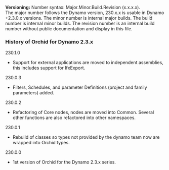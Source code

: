 ﻿**Versioning:** Number syntax: Major.Minor.Build.Revision (x.x.x.x).  
The major number follows the Dynamo version, 230.x.x is usable in Dynamo +2.3.0.x versions. The minor number is internal major builds. The build number is internal minor builds. The revision number is an internal build number without public documentation and display in this file.  


### History of Orchid for Dynamo 2.3.x ###  
  
230.1.0  
- Support for external applications are moved to independent assemblies, this includes support for IfxExport.
  
230.0.3  
- Filters, Schedules, and parameter Definitions (project and family parameters) added.  
  
230.0.2  
- Refactoring of Core nodes, nodes are moved into Common. Several other functions are also refactored into other namespaces.  
  
230.0.1  
- Rebuild of classes so types not provided by the dynamo team now are wrapped into Orchid types.  
  
230.0.0  
- 1st version of Orchid for the Dynamo 2.3.x series.  
